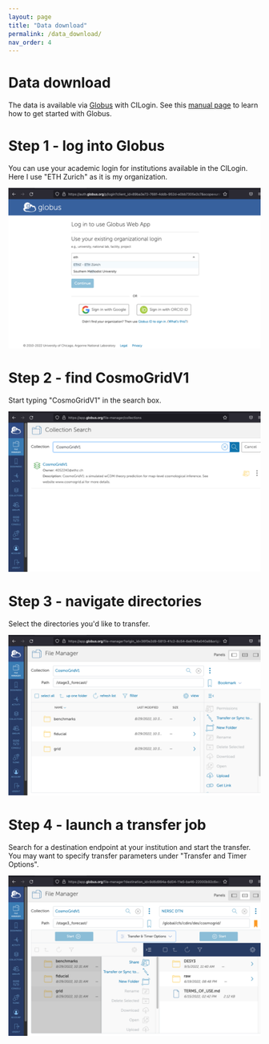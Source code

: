 ```yaml
---
layout: page
title: "Data download"
permalink: /data_download/
nav_order: 4
---
```


# Data download

The data is available via [Globus](https://www.globus.org) with CILogin.
See this [manual page](https://docs.globus.org/how-to/get-started/) to learn how to get started with Globus.

# Step 1 - log into Globus

You can use your academic login for institutions available in the CILogin. Here I use "ETH Zurich" as it is my organization.

<img src="/figures/globus3.png"/>

# Step 2 - find CosmoGridV1

Start typing "CosmoGridV1" in the search box.

<img src="/figures/globus4.png"/>


# Step 3 - navigate directories

Select the directories you'd like to transfer.

<img src="/figures/globus5.png"/>

# Step 4 - launch a transfer job

Search for a destination endpoint at your institution and start the transfer. You may want to specify transfer parameters under "Transfer and Timer Options".

<img src="/figures/globus6.png"/>
